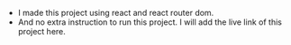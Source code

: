  - I made this project using react and react router dom.
  - And no extra instruction to run this project. I will add the live link of this project here.
